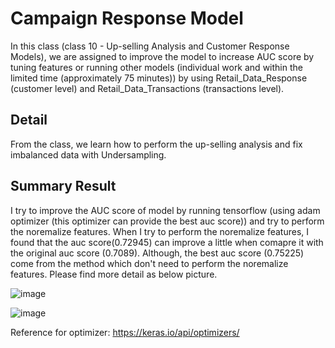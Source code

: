 
# Campaign Response Model

In this class (class 10 - Up-selling Analysis and Customer Response Models), 
we are assigned to improve the model to increase AUC score by tuning features or running other models (individual work and within the limited time (approximately 75 minutes)) by using Retail_Data_Response (customer level) and Retail_Data_Transactions (transactions level).


## Detail
From the class, we learn how to perform the up-selling analysis and fix imbalanced data with Undersampling.

## Summary Result

I try to improve the AUC score of model by running tensorflow (using adam optimizer (this optimizer can provide the best auc score)) and try to perform the noremalize features. When I try to perform the noremalize features, I found that the auc score(0.72945) can improve a little when comapre it with the original auc score (0.7089). Although, the best auc score (0.75225) come from the method which don't need to perform the noremalize features. Please find more detail as below picture.


![image](https://user-images.githubusercontent.com/71161635/147278959-7ec0807c-489c-4cc6-a832-ba8aa22b488c.png)


![image](https://user-images.githubusercontent.com/71161635/147278997-ccdfddab-15d0-4326-9ba1-1b4c56efd04b.png)



Reference for optimizer: https://keras.io/api/optimizers/
